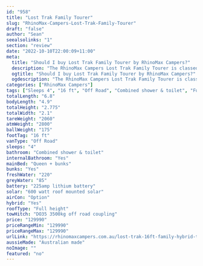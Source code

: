 ```yaml
---
id: "958"
title: "Lost Trak Family Tourer"
slug: "RhinoMax-Campers-Lost-Trak-Family-Tourer"
draft: "false"
author: "Sean"
seealsolinks: "1"
section: "review"
date: "2022-10-10T22:00:09+11:00"
meta:
  title: "Should I buy Lost Trak Family Tourer by RhinoMax Campers?"
  description: "The RhinoMax Campers Lost Trak Family Tourer is classed as Off Road, and sleeps 4 people. It is Australian made and comes in at 16 ft. It generally has Combined shower & toilet."
  ogtitle: "Should I buy Lost Trak Family Tourer by RhinoMax Campers?"
  ogdescription: "The RhinoMax Campers Lost Trak Family Tourer is classed as Off Road, and sleeps 4 people. It is Australian made and comes in at 16 ft. It generally has Combined shower & toilet."
categories: ["RhinoMax Campers"]
tags: ["Sleeps 4", "16 ft", "Off Road", "Combined shower & toilet", "Full height", "Over 100k"]
totalLength: "6.8"
bodyLength: "4.9"
totalHeight: "2.775"
totalWidth: "2.1"
tareWeight: "2060"
atmWeight: "2800"
ballWeight: "175"
footTag: "16 ft"
vanType: "Off Road"
sleeps: "4"
bathroom: "Combined shower & toilet"
internalBathroom: "Yes"
mainBed: "Queen + bunks"
bunks: "Yes"
freshWater: "220"
greyWater: "85"
battery: "225amp lithium battery"
solar: "600 watt roof mounted solar"
airCon: "Option"
hybrid: "Yes"
roofType: "Full height"
towHitch: "DO35 3500kg off road coupling"
price: "129990"
priceRangeMin: "129990"
priceRangeMax: "129990"
urlLink: "https://rhinomaxcampers.com.au/lost-trak-16ft-family-hybrid-tourer/"
aussieMade: "Australian made"
noImage: ""
featured: "no"
---
```

